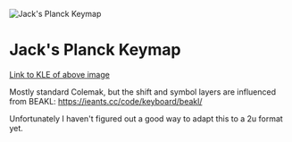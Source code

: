 ![Jack's Planck Keymap](https://i.imgur.com/th0aYBM.png)

# Jack's Planck Keymap

[Link to KLE of above image](http://www.keyboard-layout-editor.com/#/gists/8d5e8d5ee3884333bc5c4a231035f145)

Mostly standard Colemak, but the shift and symbol layers are influenced from BEAKL: https://ieants.cc/code/keyboard/beakl/

Unfortunately I haven't figured out a good way to adapt this to a 2u format yet.